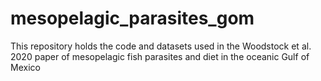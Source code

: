 # mesopelagic_parasites_gom
This repository holds the code and datasets used in the Woodstock et al. 2020 paper of mesopelagic fish parasites and diet in the oceanic Gulf of Mexico
